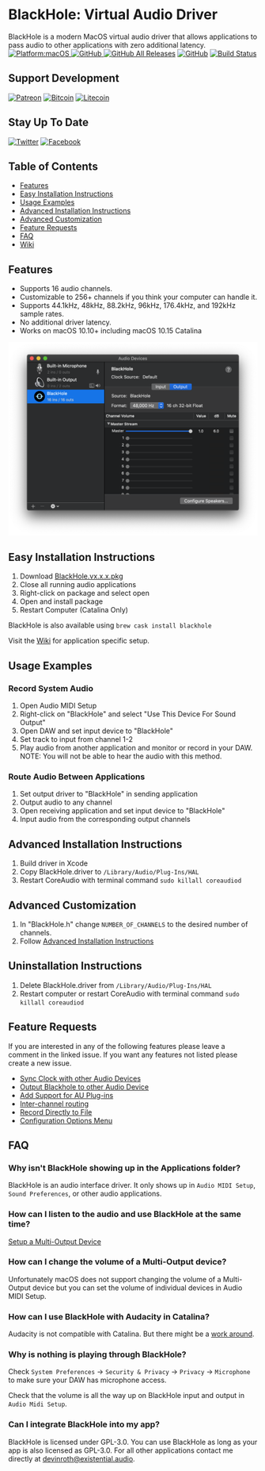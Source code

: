 # BlackHole: Virtual Audio Driver
BlackHole is a modern MacOS virtual audio driver that allows applications to pass audio to other applications with zero additional latency.
[![Platform:macOS](https://img.shields.io/badge/platform-macOS-lightgrey)
![GitHub](https://img.shields.io/github/v/release/ExistentialAudio/BlackHole)
![GitHub All Releases](https://img.shields.io/github/downloads/existentialaudio/blackhole/total)](https://github.com/ExistentialAudio/BlackHole/releases)
[![GitHub](https://img.shields.io/github/license/ExistentialAudio/BlackHole)](LICENSE)
[![Build Status](https://travis-ci.com/ExistentialAudio/BlackHole.svg?branch=master)](https://travis-ci.com/ExistentialAudio/BlackHole)

## Support Development
[![Patreon](https://img.shields.io/badge/Sponsor-Patreon-ff69b4)](https://www.patreon.com/existentialaudio) 
[![Bitcoin](https://img.shields.io/badge/Bitcoin-1DxkhWHfRUBezMNbRM3rDKLbxEi1GVZRXz-orange)](https://www.blockchain.com/btc/address/1DxkhWHfRUBezMNbRM3rDKLbxEi1GVZRXz) 
[![Litecoin](https://img.shields.io/badge/Litecoin-LchR249L8aXnDEDToLpPVSJotuvV381Yka-blue)](https://live.blockcypher.com/ltc/address/LchR249L8aXnDEDToLpPVSJotuvV381Yka/)

## Stay Up To Date 
[![Twitter](https://img.shields.io/badge/Twitter-1da1f2)](https://twitter.com/ExistentialAI)
[![Facebook](https://img.shields.io/badge/Facebook-4267B2)](https://www.facebook.com/Existential-Audio-103423234434751)

## Table of Contents

- [Features](#features)
- [Easy Installation Instructions](#easy-installation-instructions)
- [Usage Examples]()
- [Advanced Installation Instructions](#advanced-installation-instructions)
- [Advanced Customization](#advanced-customization)
- [Feature Requests](#feature-requests)
- [FAQ](#faq)
- [Wiki](https://github.com/ExistentialAudio/BlackHole/wiki)

## Features
- Supports 16 audio channels.
- Customizable to 256+ channels if you think your computer can handle it.
- Supports 44.1kHz, 48kHz, 88.2kHz, 96kHz, 176.4kHz, and 192kHz sample rates.
- No additional driver latency. 
- Works on macOS 10.10+ including macOS 10.15 Catalina

![Image of BlackHole Audio Driver](Images/BlackHole.png)

## Easy Installation Instructions
1. Download [BlackHole.vx.x.x.pkg](https://github.com/ExistentialAudio/BlackHole/releases/)
2. Close all running audio applications
3. Right-click on package and select open
4. Open and install package
5. Restart Computer (Catalina Only)

BlackHole is also available using `brew cask install blackhole`

Visit the [Wiki](https://github.com/ExistentialAudio/BlackHole/wiki) for application specific setup.        

## Usage Examples
### Record System Audio
1. Open Audio MIDI Setup
2. Right-click on "BlackHole" and select "Use This Device For Sound Output"
3. Open DAW and set input device to "BlackHole" 
4. Set track to input from channel 1-2
5. Play audio from another application and monitor or record in your DAW.
NOTE: You will not be able to hear the audio with this method. 

### Route Audio Between Applications
1. Set output driver to "BlackHole" in sending application
2. Output audio to any channel
3. Open receiving application and set input device to "BlackHole" 
4. Input audio from the corresponding output channels

## Advanced Installation Instructions
1. Build driver in Xcode
2. Copy BlackHole.driver to `/Library⁩/Audio⁩/Plug-Ins⁩/HAL`
3. Restart CoreAudio with terminal command `sudo killall coreaudiod`

## Advanced Customization
1. In "BlackHole.h" change `NUMBER_OF_CHANNELS` to the desired number of channels.
2. Follow [Advanced Installation Instructions](#advanced-installation-instructions)

## Uninstallation Instructions
1. Delete BlackHole.driver from `/Library⁩/Audio⁩/Plug-Ins⁩/HAL`
2. Restart computer or restart CoreAudio with terminal command `sudo killall coreaudiod`

## Feature Requests

If you are interested in any of the following features please leave a comment in the linked issue. If you want any features not listed please create a new issue.

- [Sync Clock with other Audio Devices](https://github.com/ExistentialAudio/BlackHole/issues/27)
- [Output Blackhole to other Audio Device](https://github.com/ExistentialAudio/BlackHole/issues/40)
- [Add Support for AU Plug-ins](https://github.com/ExistentialAudio/BlackHole/issues/18)
- [Inter-channel routing](https://github.com/ExistentialAudio/BlackHole/issues/13)
- [Record Directly to File](https://github.com/ExistentialAudio/BlackHole/issues/8)
- [Configuration Options Menu](https://github.com/ExistentialAudio/BlackHole/issues/7)

## FAQ

### Why isn't BlackHole showing up in the Applications folder?
BlackHole is an audio interface driver. It only shows up in `Audio MIDI Setup`, `Sound Preferences`, or other audio applications.

### How can I listen to the audio and use BlackHole at the same time?
[Setup a Multi-Output Device](https://github.com/ExistentialAudio/BlackHole/wiki/Multi-Output-Device)

### How can I change the volume of a Multi-Output device?
Unfortunately macOS does not support changing the volume of a Multi-Output device but you can set the volume of individual devices in Audio MIDI Setup. 

### How can I use BlackHole with Audacity in Catalina?
Audacity is not compatible with Catalina. But there might be a [work around](https://www.audacityteam.org/macos-10-15-catalina-is-not-yet-supported-by-audacity/).

### Why is nothing is playing through BlackHole? 
Check `System Preferences` -> `Security & Privacy` -> `Privacy` -> `Microphone` to make sure your DAW has microphone access. 

Check that the volume is all the way up on BlackHole input and output in ``Audio Midi Setup``.

### Can I integrate BlackHole into my app?
BlackHole is licensed under GPL-3.0. You can use BlackHole as long as your app is also licensed as GPL-3.0. For all other applications contact me directly at devinroth@existential.audio.
